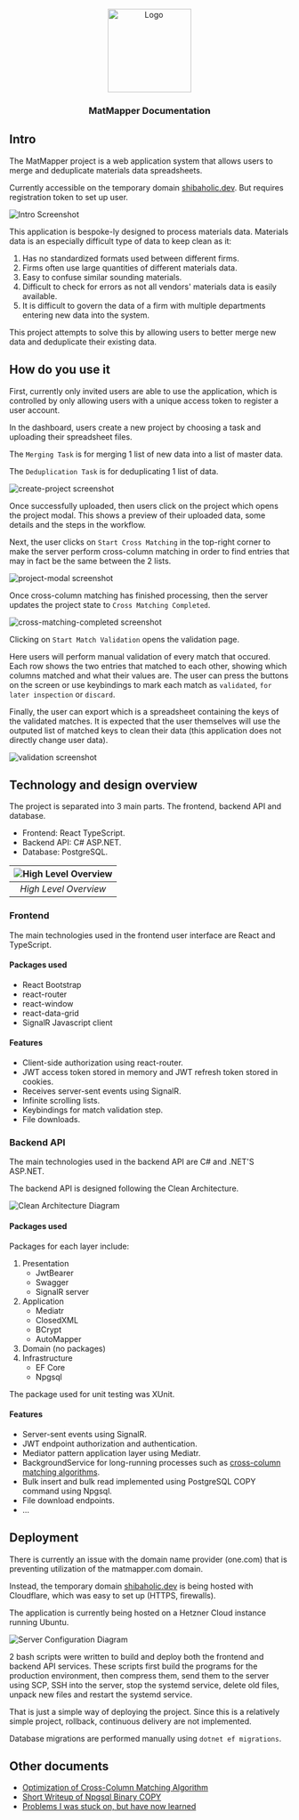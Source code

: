 
<br />
<div align="center">
  <a href="https://github.com/othneildrew/Best-README-Template">
    <img src="assets/matmapper_logo_2.png" alt="Logo" height="150">
  </a>

<h3 align="center">MatMapper Documentation</h3>
</div>

## Intro

The MatMapper project is a web application system that allows users to merge and 
deduplicate materials data spreadsheets.

Currently accessible on the temporary domain [shibaholic.dev](shibaholic.dev). 
But requires registration token to set up user.

![Intro Screenshot](assets/intro.png)

This application is bespoke-ly designed to process materials data. 
Materials data is an especially difficult type of data to keep clean as it:

1. Has no standardized formats used between different firms.
2. Firms often use large quantities of different materials data.
3. Easy to confuse similar sounding materials.
4. Difficult to check for errors as not all vendors' materials data is easily available.
5. It is difficult to govern the data of a firm with multiple departments entering new data into the system.

This project attempts to solve this by allowing users to better merge new data and 
deduplicate their existing data.

## How do you use it

First, currently only invited users are able to use the application, 
which is controlled by only allowing users with a unique access token to register a user account.

In the dashboard, users create a new project by choosing a task and 
uploading their spreadsheet files.

The `Merging Task` is for merging 1 list of new data into a list of master data.

The `Deduplication Task` is for deduplicating 1 list of data.

![create-project screenshot](assets/create-project.png)

Once successfully uploaded, then users click on the project which opens the project modal. 
This shows a preview of their uploaded data, some details and the steps in the workflow.

Next, the user clicks on `Start Cross Matching` in the top-right corner to make the server 
perform cross-column matching in order to find entries that may in fact be the same between 
the 2 lists.

![project-modal screenshot](assets/project-modal.png)

Once cross-column matching has finished processing, 
then the server updates the project state to `Cross Matching Completed`.

![cross-matching-completed screenshot](assets/cross-matching-completed.png)

Clicking on `Start Match Validation` opens the validation page.

Here users will perform manual validation of every match that occured. 
Each row shows the two entries that matched to each other, 
showing which columns matched and what their values are. 
The user can press the buttons on the screen or use keybindings to mark each match as `validated`,
`for later inspection` or `discard`.

Finally, the user can export which is a spreadsheet containing the keys of the validated matches. 
It is expected that the user themselves will use the outputed list of matched keys to clean 
their data (this application does not directly change user data).

![validation screenshot](assets/intro.png)

## Technology and design overview

The project is separated into 3 main parts. The frontend, backend API and database.

- Frontend: React TypeScript.
- Backend API: C# ASP.NET.
- Database: PostgreSQL.

| ![High Level Overview](HighLevelOverview.drawio.png) | 
|:----------------------------------------------------:| 
|                *High Level Overview*                 |

### Frontend

The main technologies used in the frontend user interface are React and TypeScript. 

#### Packages used

- React Bootstrap
- react-router
- react-window
- react-data-grid
- SignalR Javascript client

#### Features

- Client-side authorization using react-router.
- JWT access token stored in memory and JWT refresh token stored in cookies.
- Receives server-sent events using SignalR.
- Infinite scrolling lists.
- Keybindings for match validation step.
- File downloads.

### Backend API

The main technologies used in the backend API are C# and .NET'S ASP.NET.

The backend API is designed following the Clean Architecture.

![Clean Architecture Diagram](api/CleanArchitecture.drawio.png)

#### Packages used

Packages for each layer include:
1. Presentation
   - JwtBearer
   - Swagger
   - SignalR server
2. Application
   - Mediatr
   - ClosedXML
   - BCrypt
   - AutoMapper
3. Domain (no packages)
4. Infrastructure
   - EF Core
   - Npgsql

The package used for unit testing was XUnit.

#### Features

- Server-sent events using SignalR.
- JWT endpoint authorization and authentication.
- Mediator pattern application layer using Mediatr.
- BackgroundService for long-running processes such as [cross-column matching algorithms](/api/CrossColumnMatchingOptimization.md).
- Bulk insert and bulk read implemented using PostgreSQL COPY command using Npgsql.
- File download endpoints.
- ...

## Deployment

There is currently an issue with the domain name provider (one.com) that is 
preventing utilization of the matmapper.com domain.

Instead, the temporary domain [shibaholic.dev](shibaholic.dev) is being 
hosted with Cloudflare, which was easy to set up (HTTPS, firewalls).

The application is currently being hosted on a Hetzner Cloud instance 
running Ubuntu.

![Server Configuration Diagram](deployment/ServerConfiguration.drawio.png)

2 bash scripts were written to build and deploy both the frontend and 
backend API services. These scripts first build the programs for the 
production environment, then compress them, send them to the server using SCP,
SSH into the server, stop the systemd service, delete old files, 
unpack new files and restart the systemd service.

That is just a simple way of deploying the project. Since this is a relatively simple
project, rollback, continuous delivery are not implemented.

Database migrations are performed manually using `dotnet ef migrations`.

## Other documents

- [Optimization of Cross-Column Matching Algorithm](api/CrossColumnMatchingOptimization.md)
- [Short Writeup of Npgsql Binary COPY](database/BinaryCopy.md)
- [Problems I was stuck on, but have now learned](LessonsLearned.md)